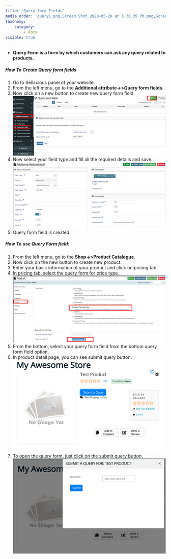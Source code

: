 ```yaml
---
title: 'Query form Fields'
media_order: 'query1.png,Screen Shot 2020-05-28 at 5.36.35 PM.png,Screen Shot 2020-05-28 at 5.46.36 PM.png,Screen Shot 2020-05-28 at 5.46.07 PM.png,query2.png'
taxonomy:
    category:
        - docs
visible: true
---
```


* **Query Form is a form by which customers can ask any query related to products.**

##### **How To Create Query form fields**
1. Go to Sellacious panel of your website.
2. From the left menu, go to the **Additional attribute->>Query form fields**.
3. Now click on a new button to create new query form field.![](query1.png)
4. Now select your field type and fill all the required details and save.
![](Screen%20Shot%202020-05-28%20at%205.36.35%20PM.png)
5. Query form field is created.


##### **How To use Query Form field:**
1. From the left menu, go to the **Shop->>Product Catalogue**.
2. Now click on the new button to create new product.
3. Enter your basic information of your product and click on pricing tab.
4. In pricing tab, select the query form for price type.![](query2.png)
5. From the bottom, select your query form field from the bottom query form field option.
6. In product detail page, you can see submit query button.![](Screen%20Shot%202020-05-28%20at%205.46.36%20PM.png)
7. To open the query form, just click on the submit query button.
![](Screen%20Shot%202020-05-28%20at%205.46.07%20PM.png)